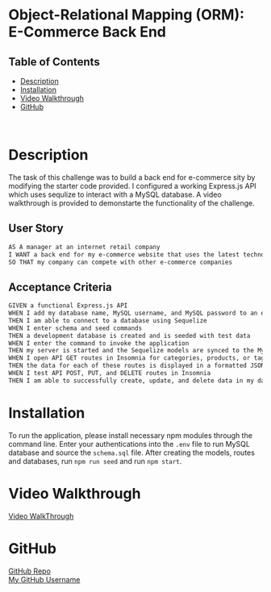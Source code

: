 # Object-Relational Mapping (ORM): E-Commerce Back End

## Table of Contents
* [Description](#description)
* [Installation](#installation)
* [Video Walkthrough](#video-walkthrough)
* [GitHub](#github)

<br/>

# Description
The task of this challenge was to build a back end for e-commerce sity by modifying the starter code provided. I configured a working Express.js API which uses sequlize to interact with a MySQL database. A video walkthrough is provided to demonstarte the functionality of the challenge. 

## User Story

```md
AS A manager at an internet retail company
I WANT a back end for my e-commerce website that uses the latest technologies
SO THAT my company can compete with other e-commerce companies
```

## Acceptance Criteria

```md
GIVEN a functional Express.js API
WHEN I add my database name, MySQL username, and MySQL password to an environment variable file
THEN I am able to connect to a database using Sequelize
WHEN I enter schema and seed commands
THEN a development database is created and is seeded with test data
WHEN I enter the command to invoke the application
THEN my server is started and the Sequelize models are synced to the MySQL database
WHEN I open API GET routes in Insomnia for categories, products, or tags
THEN the data for each of these routes is displayed in a formatted JSON
WHEN I test API POST, PUT, and DELETE routes in Insomnia
THEN I am able to successfully create, update, and delete data in my database
```

# Installation
To run the application, please install necessary npm modules through the command line. Enter your authentications into the `.env` file to run MySQL database and source the `schema.sql` file. After creating the models, routes and databases, run `npm run seed` and run `npm start`. 

# Video Walkthrough
[Video WalkThrough](https://drive.google.com/file/d/1BYQPU4aSWVXwoBcB4wSsdQcCKYt9pEmL/view)

# GitHub
[GitHub Repo](https://github.com/ehliao/ecommerce-back-end)
<br/>
[My GitHub Username](https://github.com/ehliao)
